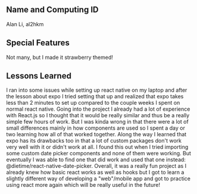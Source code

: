 ## Name and Computing ID
Alan Li, al2hkm

## Special Features
Not many, but I made it strawberry themed!

## Lessons Learned
I ran into some issues while setting up react native on my laptop and after the lesson about expo I tried setting that up and realized that expo takes less than 2 minutes to set up compared to the couple weeks I spent on normal react native. 
Going into the project I already had a lot of experience with React.js so I thought that it would be really similar and thus be a really simple few hours of work. But I was kinda wrong in that there were a lot of small differences mainly in how components are used so I spent a day or two learning how all of that worked together. 
Along the way I learned that expo has its drawbacks too in that a lot of custom packages don't work very well with it or didn't work at all. I found this out when I tried importing some custom date picker components and none of them were working. But eventually I was able to find one that did work and used that one instead: @dietime/react-native-date-picker.
Overall, it was a really fun project as I already knew how basic react works as well as hooks but I got to learn a slightly different way of developing a "web"/mobile app and got to practice using react more again which will be really useful in the future!

